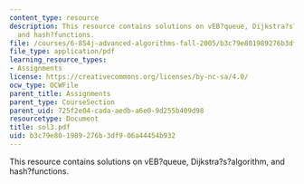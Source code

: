```yaml
---
content_type: resource
description: This resource contains solutions on vEB?queue, Dijkstra?s?algorithm,
  and hash?functions.
file: /courses/6-854j-advanced-algorithms-fall-2005/b3c79e801989276b3df906a44454b932_sol3.pdf
file_type: application/pdf
learning_resource_types:
- Assignments
license: https://creativecommons.org/licenses/by-nc-sa/4.0/
ocw_type: OCWFile
parent_title: Assignments
parent_type: CourseSection
parent_uid: 725f2e04-cada-aedb-a6e0-9d255b409d98
resourcetype: Document
title: sol3.pdf
uid: b3c79e80-1989-276b-3df9-06a44454b932
---
```

This resource contains solutions on vEB?queue, Dijkstra?s?algorithm, and hash?functions.